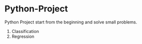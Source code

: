 # Python-Project

Python Project start from the beginning and solve small problems.

1. Classification
2. Regression

